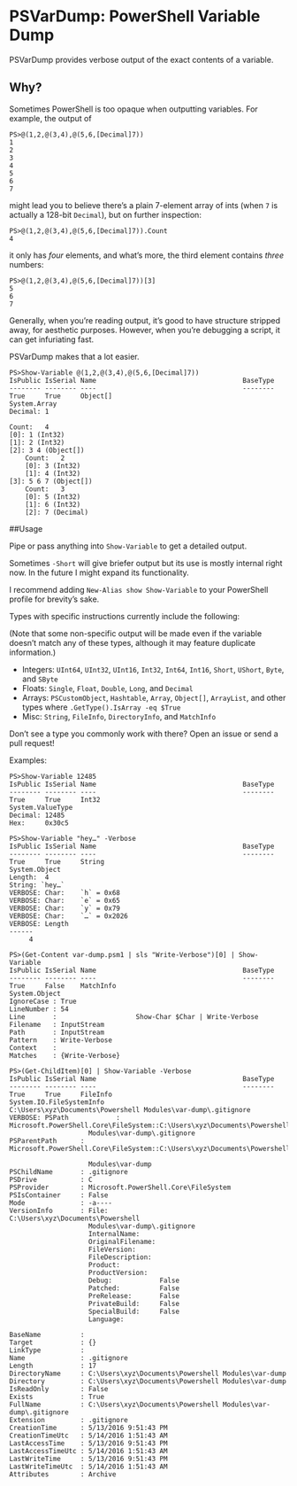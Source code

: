 # PSVarDump: PowerShell Variable Dump

PSVarDump provides verbose output of the exact contents of a variable.

## Why?

Sometimes PowerShell is too opaque when outputting variables. For example, the
output of

```
PS>@(1,2,@(3,4),@(5,6,[Decimal]7))
1
2
3
4
5
6
7
```

might lead you to believe there’s a plain 7-element array of ints (when `7` is
actually a 128-bit `Decimal`), but on further inspection:

```
PS>@(1,2,@(3,4),@(5,6,[Decimal]7)).Count
4
```

it only has *four* elements, and what’s more, the third element contains
*three* numbers:

```
PS>@(1,2,@(3,4),@(5,6,[Decimal]7))[3]
5
6
7
```

Generally, when you’re reading output, it’s good to have structure stripped
away, for aesthetic purposes.
However, when you’re debugging a script, it can get infuriating fast.

PSVarDump makes that a lot easier.

```
PS>Show-Variable @(1,2,@(3,4),@(5,6,[Decimal]7))
IsPublic IsSerial Name                                     BaseType
-------- -------- ----                                     --------
True     True     Object[]                                 System.Array
Decimal: 1

Count:   4
[0]: 1 (Int32)
[1]: 2 (Int32)
[2]: 3 4 (Object[])
    Count:   2
    [0]: 3 (Int32)
    [1]: 4 (Int32)
[3]: 5 6 7 (Object[])
    Count:   3
    [0]: 5 (Int32)
    [1]: 6 (Int32)
    [2]: 7 (Decimal)
```

##Usage

Pipe or pass anything into `Show-Variable` to get a detailed output.

Sometimes `-Short` will give briefer output but its use is mostly internal right now. In the future I might expand its functionality.

I recommend adding `New-Alias show Show-Variable` to your PowerShell profile
for brevity’s sake.

Types with specific instructions currently include the following:

(Note that some non-specific output will be made even if the variable doesn’t
match any of these types, although it may feature duplicate information.)

* Integers: `UInt64`, `UInt32`, `UInt16`, `Int32`, `Int64`, `Int16`, `Short`,
  `UShort`, `Byte`, and `SByte`
* Floats: `Single`, `Float`, `Double`, `Long`, and `Decimal`
* Arrays: `PSCustomObject`, `Hashtable`, `Array`, `Object[]`, `ArrayList`, and other types where `.GetType().IsArray -eq $True`
* Misc: `String`, `FileInfo`, `DirectoryInfo`, and `MatchInfo`

Don’t see a type you commonly work with there? Open an issue or send a pull
request!

Examples:
```
PS>Show-Variable 12485
IsPublic IsSerial Name                                     BaseType
-------- -------- ----                                     --------
True     True     Int32                                    System.ValueType
Decimal: 12485
Hex:     0x30c5
```

```
PS>Show-Variable "hey…" -Verbose
IsPublic IsSerial Name                                     BaseType
-------- -------- ----                                     --------
True     True     String                                   System.Object
Length:  4
String: `hey…`
VERBOSE: Char:    `h` = 0x68
VERBOSE: Char:    `e` = 0x65
VERBOSE: Char:    `y` = 0x79
VERBOSE: Char:    `…` = 0x2026
VERBOSE: Length
------
     4
```

```
PS>(Get-Content var-dump.psm1 | sls "Write-Verbose")[0] | Show-Variable
IsPublic IsSerial Name                                     BaseType
-------- -------- ----                                     --------
True     False    MatchInfo                                System.Object
IgnoreCase : True
LineNumber : 54
Line       :                    Show-Char $Char | Write-Verbose
Filename   : InputStream
Path       : InputStream
Pattern    : Write-Verbose
Context    :
Matches    : {Write-Verbose}
```

```
PS>(Get-ChildItem)[0] | Show-Variable -Verbose
IsPublic IsSerial Name                                     BaseType
-------- -------- ----                                     --------
True     True     FileInfo                                 System.IO.FileSystemInfo
C:\Users\xyz\Documents\Powershell Modules\var-dump\.gitignore
VERBOSE: PSPath            :
Microsoft.PowerShell.Core\FileSystem::C:\Users\xyz\Documents\Powershell
                    Modules\var-dump\.gitignore
PSParentPath      : Microsoft.PowerShell.Core\FileSystem::C:\Users\xyz\Documents\Powershell

                    Modules\var-dump
PSChildName       : .gitignore
PSDrive           : C
PSProvider        : Microsoft.PowerShell.Core\FileSystem
PSIsContainer     : False
Mode              : -a----
VersionInfo       : File:             C:\Users\xyz\Documents\Powershell
                    Modules\var-dump\.gitignore
                    InternalName:
                    OriginalFilename:
                    FileVersion:
                    FileDescription:
                    Product:
                    ProductVersion:
                    Debug:            False
                    Patched:          False
                    PreRelease:       False
                    PrivateBuild:     False
                    SpecialBuild:     False
                    Language:

BaseName          :
Target            : {}
LinkType          :
Name              : .gitignore
Length            : 17
DirectoryName     : C:\Users\xyz\Documents\Powershell Modules\var-dump
Directory         : C:\Users\xyz\Documents\Powershell Modules\var-dump
IsReadOnly        : False
Exists            : True
FullName          : C:\Users\xyz\Documents\Powershell Modules\var-dump\.gitignore
Extension         : .gitignore
CreationTime      : 5/13/2016 9:51:43 PM
CreationTimeUtc   : 5/14/2016 1:51:43 AM
LastAccessTime    : 5/13/2016 9:51:43 PM
LastAccessTimeUtc : 5/14/2016 1:51:43 AM
LastWriteTime     : 5/13/2016 9:51:43 PM
LastWriteTimeUtc  : 5/14/2016 1:51:43 AM
Attributes        : Archive
```
